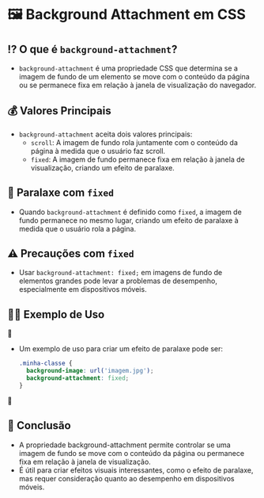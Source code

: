 # 🖼 Background Attachment em CSS

## ⁉ O que é `background-attachment`?
- `background-attachment` é uma propriedade CSS que determina se a imagem de fundo de um elemento se move com o conteúdo da página ou se permanece fixa em relação à janela de visualização do navegador.

## 💰 Valores Principais
- `background-attachment` aceita dois valores principais:
  - `scroll`: A imagem de fundo rola juntamente com o conteúdo da página à medida que o usuário faz scroll.
  - `fixed`: A imagem de fundo permanece fixa em relação à janela de visualização, criando um efeito de paralaxe.

## 🌌 Paralaxe com `fixed`
- Quando `background-attachment` é definido como `fixed`, a imagem de fundo permanece no mesmo lugar, criando um efeito de paralaxe à medida que o usuário rola a página.

## ⚠ Precauções com `fixed`
- Usar `background-attachment: fixed;` em imagens de fundo de elementos grandes pode levar a problemas de desempenho, especialmente em dispositivos móveis.

## 👩‍🏫 Exemplo de Uso

📌

- Um exemplo de uso para criar um efeito de paralaxe pode ser:
  ```css
  .minha-classe {
    background-image: url('imagem.jpg');
    background-attachment: fixed;
  }
   ```
📌

## 🏁 Conclusão
- A propriedade background-attachment permite controlar se uma imagem de fundo se move com o conteúdo da página ou permanece fixa em relação à janela de visualização.
- É útil para criar efeitos visuais interessantes, como o efeito de paralaxe, mas requer consideração quanto ao desempenho em dispositivos móveis.
